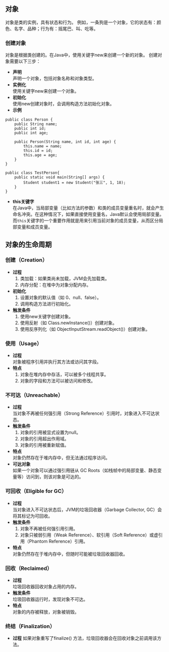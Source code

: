 ## 对象
对象是类的实例，具有状态和行为。
例如，一条狗是一个对象，它的状态有：颜色、名字、品种；行为有：摇尾巴、叫、吃等。
### 创建对象
对象是根据类创建的。在Java中，使用关键字new来创建一个新的对象。
创建对象需要以下三步：
- **声明**  
	声明一个对象，包括对象名称和对象类型。
- **实例化**  
	使用关键字new来创建一个对象。
- **初始化**  
	使用new创建对象时，会调用构造方法初始化对象。
- **示例**
```
public class Person {  
    public String name;  
    public int id;  
    public int age;  
    
    public Person(String name, int id, int age) {  
        this.name = name;  
        this.id = id;  
        this.age = age;   
    }   
}

public class TestPerson{
    public static void main(String[] args) {  
        Student student1 = new Student("张三", 1, 18);  
    }  
}
```
- **this关键字**  
	在Java中，当局部变量（比如方法的参数）和类的成员变量重名时，就会产生命名冲突。在这种情况下，如果直接使用变量名，Java默认会使用局部变量。而`this`关键字的一个重要作用就是用来引用当前对象的成员变量，从而区分局部变量和成员变量。

## 对象的生命周期
### 创建（Creation）
- **过程**  
	1. 类加载：如果类尚未加载，JVM会先加载类。
	2. 内存分配：在堆中为对象分配内存。
- **初始化**  
	1. 设置对象的默认值（如 0、null、false）。
	2. 调用构造方法进行初始化。
- **触发条件**  
	1. 使用new关键字创建对象。
	2. 使用反射（如 Class.newInstance()）创建对象。
	3. 使用反序列化（如 ObjectInputStream.readObject()）创建对象。
### 使用（Usage）
- **过程**  
	对象被程序引用并执行其方法或访问其字段。
- **特点**  
	1. 对象在堆内存中存活，可以被多个线程共享。
	2. 对象的字段和方法可以被访问和修改。
### 不可达（Unreachable）
- **过程**  
	当对象不再被任何强引用（Strong Reference）引用时，对象进入不可达状态。
- **触发条件**  
	1. 对象的引用被显式设置为null。
	2. 对象的引用超出作用域。
	3. 对象的引用被重新赋值。
- **特点**  
	对象仍然存在于堆内存中，但无法通过程序访问。
- **可达对象**  
	如果一个对象可以通过强引用链从 GC Roots（如栈帧中的局部变量、静态变量等）访问到，则该对象是可达的。
### 可回收（Eligible for GC）
- **过程**  
	当对象进入不可达状态后，JVM的垃圾回收器（Garbage Collector, GC）会将其标记为可回收。
- **触发条件**  
	1. 对象不再被任何强引用引用。
	2. 对象只被弱引用（Weak Reference）、软引用（Soft Reference）或虚引用（Phantom Reference）引用。
- **特点**  
	对象仍然存在于堆内存中，但随时可能被垃圾回收器回收。
### 回收（Reclaimed）
- **过程**  
	垃圾回收器回收对象占用的内存。
- **触发条件**  
	垃圾回收器运行时，发现对象不可达。
- **特点**  
	对象的内存被释放，对象被销毁。
### 终结（Finalization）
- **过程**
	如果对象重写了finalize() 方法，垃圾回收器会在回收对象之前调用该方法。